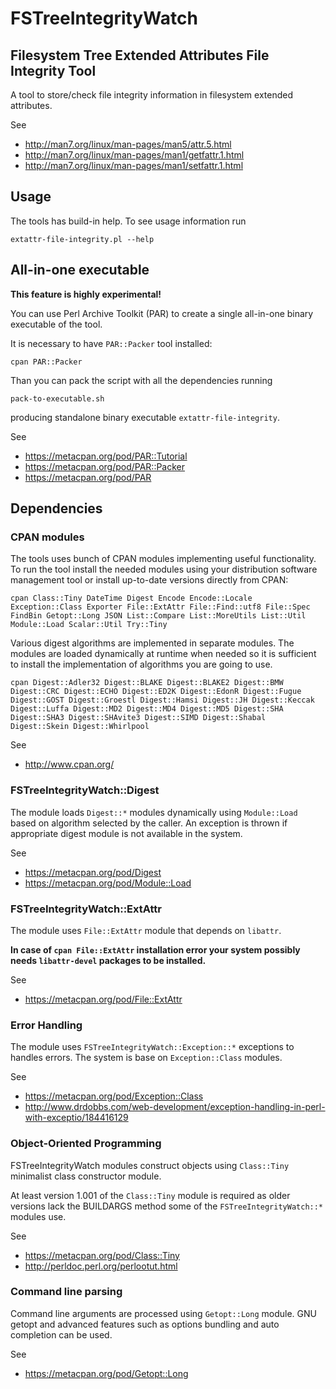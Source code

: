 FSTreeIntegrityWatch
====================

Filesystem Tree Extended Attributes File Integrity Tool
-------------------------------------------------------

A tool to store/check file integrity information in filesystem extended
attributes.

See
 * http://man7.org/linux/man-pages/man5/attr.5.html
 * http://man7.org/linux/man-pages/man1/getfattr.1.html
 * http://man7.org/linux/man-pages/man1/setfattr.1.html


## Usage

The tools has build-in help. To see usage information run

`extattr-file-integrity.pl --help`


## All-in-one executable

**This feature is highly experimental!**

You can use Perl Archive Toolkit (PAR) to create a single all-in-one binary 
executable of the tool.

It is necessary to have `PAR::Packer` tool installed:

`cpan PAR::Packer`

Than you can pack the script with all the dependencies running

`pack-to-executable.sh`

producing standalone binary executable `extattr-file-integrity`.

See
  * https://metacpan.org/pod/PAR::Tutorial
  * https://metacpan.org/pod/PAR::Packer
  * https://metacpan.org/pod/PAR


## Dependencies

### CPAN modules

The tools uses bunch of CPAN modules implementing useful functionality. To run
the tool install the needed modules using your distribution software management
tool or install up-to-date versions directly from CPAN:

`cpan Class::Tiny DateTime Digest Encode Encode::Locale Exception::Class
Exporter File::ExtAttr File::Find::utf8 File::Spec FindBin Getopt::Long JSON
List::Compare List::MoreUtils List::Util Module::Load Scalar::Util Try::Tiny`

Various digest algorithms are implemented in separate modules. The modules are
loaded dynamically at runtime when needed so it is sufficient to install the
implementation of algorithms you are going to use.

`cpan Digest::Adler32 Digest::BLAKE Digest::BLAKE2 Digest::BMW Digest::CRC
Digest::ECHO Digest::ED2K Digest::EdonR Digest::Fugue Digest::GOST
Digest::Groestl Digest::Hamsi Digest::JH Digest::Keccak Digest::Luffa
Digest::MD2 Digest::MD4 Digest::MD5 Digest::SHA Digest::SHA3 Digest::SHAvite3
Digest::SIMD Digest::Shabal Digest::Skein Digest::Whirlpool`

See
  * http://www.cpan.org/

### FSTreeIntegrityWatch::Digest

The module loads `Digest::*` modules dynamically using `Module::Load` based on
algorithm selected by the caller. An exception is thrown if appropriate digest
module is not available in the system.

See
 * https://metacpan.org/pod/Digest
 * https://metacpan.org/pod/Module::Load


### FSTreeIntegrityWatch::ExtAttr

The module uses `File::ExtAttr` module that depends on `libattr`.

**In case of `cpan File::ExtAttr` installation error your system possibly needs
`libattr-devel` packages to be installed.**

See
 * https://metacpan.org/pod/File::ExtAttr


### Error Handling

The module uses `FSTreeIntegrityWatch::Exception::*` exceptions to handles
errors. The system is base on `Exception::Class` modules.

See
 * https://metacpan.org/pod/Exception::Class
 * http://www.drdobbs.com/web-development/exception-handling-in-perl-with-exceptio/184416129


### Object-Oriented Programming

FSTreeIntegrityWatch modules construct objects using `Class::Tiny` minimalist
class constructor module.

At least version 1.001 of the `Class::Tiny` module is required as older versions
lack the BUILDARGS method some of the `FSTreeIntegrityWatch::*` modules use.

See
 * https://metacpan.org/pod/Class::Tiny
 * http://perldoc.perl.org/perlootut.html


### Command line parsing

Command line arguments are processed using `Getopt::Long` module. GNU getopt
and advanced features such as options bundling and auto completion can be used.

See
 * https://metacpan.org/pod/Getopt::Long



<!--
  vim:textwidth=80:expandtab:tabstop=4:shiftwidth=4:fileencodings=utf8:spelllang=en
-->
